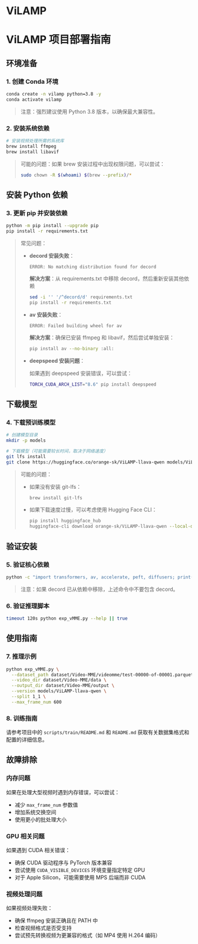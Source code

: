 # ViLAMP

# ViLAMP 项目部署指南

## 环境准备

### 1. 创建 Conda 环境

```bash
conda create -n vilamp python=3.8 -y
conda activate vilamp

```

> 注意：强烈建议使用 Python 3.8 版本，以确保最大兼容性。
> 

### 2. 安装系统依赖

```bash
# 安装视频处理所需的系统库
brew install ffmpeg
brew install libavif

```

> 可能的问题：如果 brew 安装过程中出现权限问题，可以尝试：
> 
> 
> ```bash
> sudo chown -R $(whoami) $(brew --prefix)/*
> 
> ```
> 

## 安装 Python 依赖

### 3. 更新 pip 并安装依赖

```bash
python -m pip install --upgrade pip
pip install -r requirements.txt

```

> 常见问题：
> 
> - **decord 安装失败**：
>     
>     ```
>     ERROR: No matching distribution found for decord
>     
>     ```
>     
>     **解决方案**：从 requirements.txt 中移除 decord，然后重新安装其他依赖
>     
>     ```bash
>     sed -i '' '/^decord/d' requirements.txt
>     pip install -r requirements.txt
>     
>     ```
>     
> - **av 安装失败**：
>     
>     ```
>     ERROR: Failed building wheel for av
>     
>     ```
>     
>     **解决方案**：确保已安装 ffmpeg 和 libavif，然后尝试单独安装：
>     
>     ```bash
>     pip install av --no-binary :all:
>     
>     ```
>     
> - **deepspeed 安装问题**：
>     
>     如果遇到 deepspeed 安装错误，可以尝试：
>     
>     ```bash
>     TORCH_CUDA_ARCH_LIST="8.6" pip install deepspeed
>     
>     ```
>     

## 下载模型

### 4. 下载预训练模型

```bash
# 创建模型目录
mkdir -p models

# 下载模型（可能需要较长时间，取决于网络速度）
git lfs install
git clone https://huggingface.co/orange-sk/ViLAMP-llava-qwen models/ViLAMP-llava-qwen

```

> 可能的问题：
> 
> - 如果没有安装 git-lfs：
>     
>     ```bash
>     brew install git-lfs
>     
>     ```
>     
> - 如果下载速度过慢，可以考虑使用 Hugging Face CLI：
>     
>     ```bash
>     pip install huggingface_hub
>     huggingface-cli download orange-sk/ViLAMP-llava-qwen --local-dir models/ViLAMP-llava-qwen
>     
>     ```
>     

## 验证安装

### 5. 验证核心依赖

```bash
python -c "import transformers, av, accelerate, peft, diffusers; print('Core dependencies import successful.')"

```

> 注意：如果 decord 已从依赖中移除，上述命令中不要包含 decord。
> 

### 6. 验证推理脚本

```bash
timeout 120s python exp_vMME.py --help || true

```

## 使用指南

### 7. 推理示例

```bash
python exp_vMME.py \
  --dataset_path dataset/Video-MME/videomme/test-00000-of-00001.parquet \
  --video_dir dataset/Video-MME/data \
  --output_dir dataset/Video-MME/output \
  --version models/ViLAMP-llava-qwen \
  --split 1_1 \
  --max_frame_num 600

```

### 8. 训练指南

请参考项目中的 `scripts/train/README.md` 和 `README.md` 获取有关数据集格式和配置的详细信息。

## 故障排除

### 内存问题

如果在处理大型视频时遇到内存错误，可以尝试：

- 减少 `max_frame_num` 参数值
- 增加系统交换空间
- 使用更小的批处理大小

### GPU 相关问题

如果遇到 CUDA 相关错误：

- 确保 CUDA 驱动程序与 PyTorch 版本兼容
- 尝试使用 `CUDA_VISIBLE_DEVICES` 环境变量指定特定 GPU
- 对于 Apple Silicon，可能需要使用 MPS 后端而非 CUDA

### 视频处理问题

如果视频处理失败：

- 确保 ffmpeg 安装正确且在 PATH 中
- 检查视频格式是否受支持
- 尝试预先转换视频为更兼容的格式（如 MP4 使用 H.264 编码）